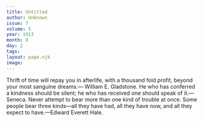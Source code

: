 ```yaml
---
title: Untitled
author: Unknown
issue: 7
volume: 5
year: 1913
month: 8
day: 2
tags:
layout: page.njk
image:
---
```

Thrift of time will repay you in afterlife, with a thousand fold profit, beyond your most sanguine dreams.— William E. Gladstone.      He who has conferred a kindness should be silent; he who has received one should speak of it.—Seneca.       Never attempt to bear more than one kind of trouble at once. Some people bear three kinds—all they have had, all they have now, and all they expect to have.—Edward Everett Hale.

